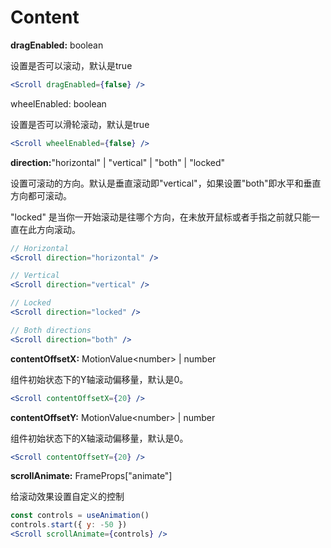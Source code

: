 # Content

**dragEnabled:** boolean

设置是否可以滚动，默认是true

```jsx
<Scroll dragEnabled={false} />
```



wheelEnabled: boolean

设置是否可以滑轮滚动，默认是true

```jsx
<Scroll wheelEnabled={false} />
```



**direction:**"horizontal" \| "vertical" \| "both" \| "locked"

设置可滚动的方向。默认是垂直滚动即"vertical"，如果设置"both"即水平和垂直方向都可滚动。

"locked" 是当你一开始滚动是往哪个方向，在未放开鼠标或者手指之前就只能一直在此方向滚动。

```jsx
// Horizontal
<Scroll direction="horizontal" />

// Vertical
<Scroll direction="vertical" />

// Locked
<Scroll direction="locked" />

// Both directions
<Scroll direction="both" />
```



**contentOffsetX:** MotionValue&lt;number&gt; \| number

组件初始状态下的Y轴滚动偏移量，默认是0。

```jsx
<Scroll contentOffsetX={20} />
```



**contentOffsetY:** MotionValue&lt;number&gt; \| number

组件初始状态下的X轴滚动偏移量，默认是0。

```jsx
<Scroll contentOffsetY={20} />
```



**scrollAnimate:** FrameProps\["animate"\]

给滚动效果设置自定义的控制

```jsx
const controls = useAnimation()
controls.start({ y: -50 })
<Scroll scrollAnimate={controls} />
```









